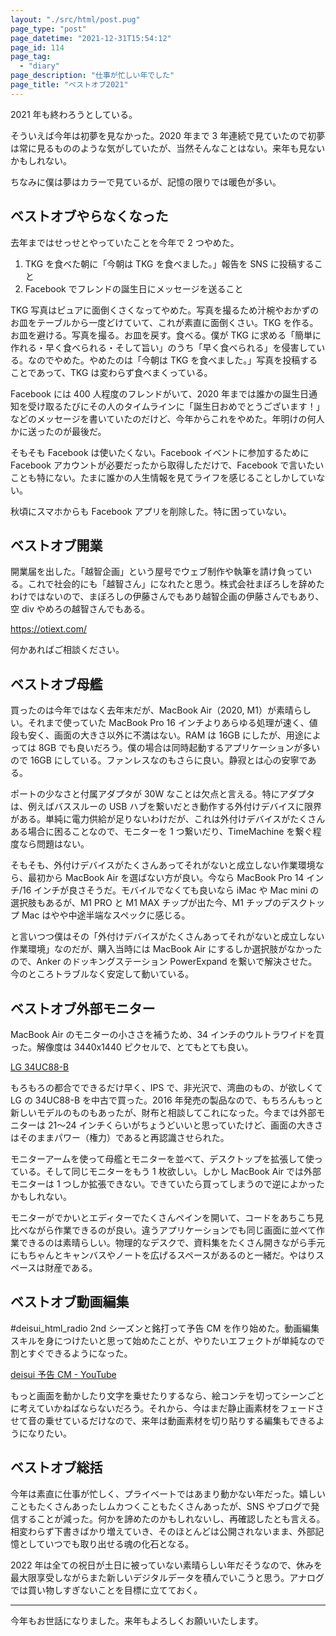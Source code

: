 ```yaml
---
layout: "./src/html/post.pug"
page_type: "post"
page_datetime: "2021-12-31T15:54:12"
page_id: 114
page_tag:
  - "diary"
page_description: "仕事が忙しい年でした"
page_title: "ベストオブ2021"
---
```


2021 年も終わろうとしている。

そういえば今年は初夢を見なかった。2020 年まで 3 年連続で見ていたので初夢は常に見るもののような気がしていたが、当然そんなことはない。来年も見ないかもしれない。

ちなみに僕は夢はカラーで見ているが、記憶の限りでは暖色が多い。

## ベストオブやらなくなった

去年まではせっせとやっていたことを今年で 2 つやめた。

1. TKG を食べた朝に「今朝は TKG を食べました。」報告を SNS に投稿すること
2. Facebook でフレンドの誕生日にメッセージを送ること

TKG 写真はピュアに面倒くさくなってやめた。写真を撮るため汁椀やおかずのお皿をテーブルから一度どけていて、これが素直に面倒くさい。TKG を作る。お皿を避ける。写真を撮る。お皿を戻す。食べる。僕が TKG に求める「簡単に作れる・早く食べられる・そして旨い」のうち「早く食べられる」を侵害している。なのでやめた。やめたのは「今朝は TKG を食べました。」写真を投稿することであって、TKG は変わらず食べまくっている。

Facebook には 400 人程度のフレンドがいて、2020 年までは誰かの誕生日通知を受け取るたびにその人のタイムラインに「誕生日おめでとうございます！」などのメッセージを書いていたのだけど、今年からこれをやめた。年明けの何人かに送ったのが最後だ。

そもそも Facebook は使いたくない。Facebook イベントに参加するために Facebook アカウントが必要だったから取得しただけで、Facebook で言いたいことも特にない。たまに誰かの人生情報を見てライフを感じることしかしていない。

秋頃にスマホからも Facebook アプリを削除した。特に困っていない。

## ベストオブ開業

開業届を出した。「越智企画」という屋号でウェブ制作や執筆を請け負っている。これで社会的にも「越智さん」になれたと思う。株式会社まぼろしを辞めたわけではないので、まぼろしの伊藤さんでもあり越智企画の伊藤さんでもあり、空 div やめろの越智さんでもある。

https://otiext.com/

何かあればご相談ください。

## ベストオブ母艦

買ったのは今年ではなく去年末だが、MacBook Air（2020, M1）が素晴らしい。それまで使っていた MacBook Pro 16 インチよりあらゆる処理が速く、値段も安く、画面の大きさ以外に不満はない。RAM は 16GB にしたが、用途によっては 8GB でも良いだろう。僕の場合は同時起動するアプリケーションが多いので 16GB にしている。ファンレスなのもさらに良い。静寂とは心の安寧である。

ポートの少なさと付属アダプタが 30W なことは欠点と言える。特にアダプタは、例えばバススルーの USB ハブを繋いだとき動作する外付けデバイスに限界がある。単純に電力供給が足りないわけだが、これは外付けデバイスがたくさんある場合に困ることなので、モニターを 1 つ繋いだり、TimeMachine を繋ぐ程度なら問題はない。

そもそも、外付けデバイスがたくさんあってそれがないと成立しない作業環境なら、最初から MacBook Air を選ばない方が良い。今なら MacBook Pro 14 インチ/16 インチが良さそうだ。モバイルでなくても良いなら iMac や Mac mini の選択肢もあるが、M1 PRO と M1 MAX チップが出た今、M1 チップのデスクトップ Mac はやや中途半端なスペックに感じる。

と言いつつ僕はその「外付けデバイスがたくさんあってそれがないと成立しない作業環境」なのだが、購入当時には MacBook Air にするしか選択肢がなかったので、Anker のドッキングステーション PowerExpand を繋いで解決させた。今のところトラブルなく安定して動いている。

## ベストオブ外部モニター

MacBook Air のモニターの小ささを補うため、34 インチのウルトラワイドを買った。解像度は 3440x1440 ピクセルで、とてもとても良い。

[LG 34UC88-B](https://www.lg.com/jp/monitor/lg-34UC88-B)

もろもろの都合でできるだけ早く、IPS で、非光沢で、湾曲のもの、が欲しくて LG の 34UC88-B を中古で買った。2016 年発売の製品なので、もちろんもっと新しいモデルのものもあったが、財布と相談してこれになった。今までは外部モニターは 21〜24 インチくらいがちょうどいいと思っていたけど、画面の大きさはそのままパワー（権力）であると再認識させられた。

モニターアームを使って母艦とモニターを並べて、デスクトップを拡張して使っている。そして同じモニターをもう 1 枚欲しい。しかし MacBook Air では外部モニターは 1 つしか拡張できない。できていたら買ってしまうので逆によかったかもしれない。

モニターがでかいとエディターでたくさんペインを開いて、コードをあちこち見比べながら作業できるのが良い。違うアプリケーションでも同じ画面に並べて作業できるのは素晴らしい。物理的なデスクで、資料集をたくさん開きながら手元にもちゃんとキャンバスやノートを広げるスペースがあるのと一緒だ。やはりスペースは財産である。

## ベストオブ動画編集

#deisui_html_radio 2nd シーズンと銘打って予告 CM を作り始めた。動画編集スキルを身につけたいと思って始めたことが、やりたいエフェクトが単純なので割とすぐできるようになった。

[deisui 予告 CM - YouTube](https://www.youtube.com/playlist?list=PL9AlRaZqKMR8Gb0So5DvDxXkrZrK4NyaA)

もっと画面を動かしたり文字を乗せたりするなら、絵コンテを切ってシーンごとに考えていかねばならないだろう。それから、今はまだ静止画素材をフェードさせて音の乗せているだけなので、来年は動画素材を切り貼りする編集もできるようになりたい。

## ベストオブ総括

今年は素直に仕事が忙しく、プライベートではあまり動かない年だった。嬉しいこともたくさんあったしムカつくこともたくさんあったが、SNS やブログで発信することが減った。何かを諦めたのかもしれないし、再確認したとも言える。相変わらず下書きばかり増えていき、そのほとんどは公開されないまま、外部記憶としていつでも取り出せる魂の化石となる。

2022 年は全ての祝日が土日に被っていない素晴らしい年だそうなので、休みを最大限享受しながらまた新しいデジタルデータを積んでいこうと思う。アナログでは買い物しすぎないことを目標に立てておく。

---

今年もお世話になりました。来年もよろしくお願いいたします。
